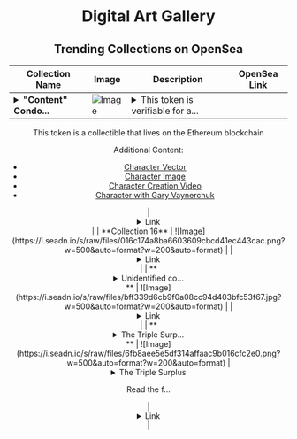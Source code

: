 <div align="center">

# Digital Art Gallery

## Trending Collections on OpenSea

| Collection Name                       | Image                                                                                     | Description                       | OpenSea Link                                                                                          |
|---------------------------------------|-------------------------------------------------------------------------------------------|-----------------------------------|--------------------------------------------------------------------------------------------------------|
| **<details><summary>"Content" Condo...</summary>"Content" Condor</details>** | ![Image](https://i.seadn.io/s/raw/files/f20d5b3ed93d4d69d0d04611050454f3.jpg?w=500&auto=format?w=200&auto=format) | <details><summary>This token is verifiable for a...</summary>This token is verifiable for admission to VeeCon 2023, 2024

This token is a collectible that lives on the Ethereum blockchain

Additional Content:

- [Character Vector](https://cdn.veefriends.com/f6pXbdBrDkgJjmSV-_XTrDCsS97-QXp2H6Yu0fLSCB0/3164.svg)
- [Character Image](https://cdn.veefriends.com/f6pXbdBrDkgJjmSV-_XTrDCsS97-QXp2H6Yu0fLSCB0/4003.png) 
- [Character Creation Video](https://cdn.veefriends.com/f6pXbdBrDkgJjmSV-_XTrDCsS97-QXp2H6Yu0fLSCB0/849.mp4)
- [Character with Gary Vaynerchuk](https://cdn.veefriends.com/f6pXbdBrDkgJjmSV-_XTrDCsS97-QXp2H6Yu0fLSCB0/833.jpg) 
</details> | <details><summary>Link</summary>["Content" Condor](https://opensea.io/collection/content-condor-4178)</details> |
| **Collection 16** | ![Image](https://i.seadn.io/s/raw/files/016c174a8ba6603609cbcd41ec443cac.png?w=500&auto=format?w=200&auto=format) |  | <details><summary>Link</summary>[Collection 16](https://opensea.io/collection/collection-16-8)</details> |
| **<details><summary>Unidentified co...</summary>Unidentified contract 13f4bb7a-0c64-4e15-93d1-61bb2c51ee5b</details>** | ![Image](https://i.seadn.io/s/raw/files/bff339d6cb9f0a08cc94d403bfc53f67.jpg?w=500&auto=format?w=200&auto=format) |  | <details><summary>Link</summary>[Unidentified contract 13f4bb7a-0c64-4e15-93d1-61bb2c51ee5b](https://opensea.io/collection/unidentified-contract-13f4bb7a-0c64-4e15-93d1-61bb)</details> |
| **<details><summary>The Triple Surp...</summary>The Triple Surplus</details>** | ![Image](https://i.seadn.io/s/raw/files/6fb8aee5e5df314affaac9b016cfc2e0.png?w=500&auto=format?w=200&auto=format) | <details><summary>The Triple Surplus

Read the f...</summary>The Triple Surplus

Read the full post on Paragraph: https://paragraph.com/@davidtphung/the-triple-surplus</details> | <details><summary>Link</summary>[The Triple Surplus](https://opensea.io/collection/the-triple-surplus)</details> |

</div>